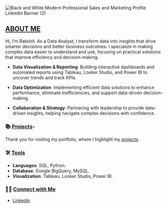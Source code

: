 ![Black and White Modern Professional Sales and Marketing Profile LinkedIn Banner (2)](https://github.com/user-attachments/assets/c4200393-25bb-4523-be73-b87ce39c1817)

## <ins>ABOUT ME</ins>
Hi, I’m Rakshit. As a Data Analyst, I transform data into insights that drive smarter decisions and better business outcomes. I specialize in making complex data easier to understand and use, focusing on practical solutions that improve efficiency and decision-making.

*  **Data Visualization & Reporting**: Building interactive dashboards and automated reports using Tableau, Looker Studio, and Power BI to uncover trends and track KPIs. 

*  **Data Optimization**: Implementing efficient data solutions to enhance performance, eliminate inefficiencies, and support data-driven decision-making.

*  **Collaboration & Strategy**: Partnering with leadership to provide data-driven insights, helping navigate complex decisions with confidence.
   
### 📚 <ins>Projects</ins>-

Thank you for visiting my portfolio, where I highlight my [projects](https://github.com/RakshitM42/Portfolio_Projects/tree/main).

### 🛠️ <ins>Tools</ins>
*  **Languages**: SQL, Python.                                                                
*  **Database**: Google BigQuery, MySQL.                                                              
*  **Visualization**: Tableau, Looker Studio, Power BI.                                                              

### 👋🏻 <ins>Connect with Me</ins>
 *   [Linkedin](https://www.linkedin.com/in/rakshitmitra/)


